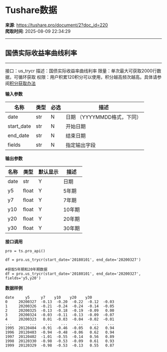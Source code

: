 # Tushare数据

**来源**: https://tushare.pro/document/2?doc_id=220  
**爬取时间**: 2025-08-09 22:34:29

---

## 国债实际收益率曲线利率

---

接口：us\_trycr
描述：国债实际收益率曲线利率
限量：单次最大可获取2000行数据，可循环获取
权限：用户积累120积分可以使用，积分越高频次越高。具体请参阅[积分获取办法](https://tushare.pro/document/1?doc_id=13)

**输入参数**

| 名称 | 类型 | 必选 | 描述 |
| --- | --- | --- | --- |
| date | str | N | 日期 （YYYYMMDD格式，下同） |
| start\_date | str | N | 开始日期 |
| end\_date | str | N | 结束日期 |
| fields | str | N | 指定输出字段 |

**输出参数**

| 名称 | 类型 | 默认显示 | 描述 |
| --- | --- | --- | --- |
| date | str | Y | 日期 |
| y5 | float | Y | 5年期 |
| y7 | float | Y | 7年期 |
| y10 | float | Y | 10年期 |
| y20 | float | Y | 20年期 |
| y30 | float | Y | 30年期 |

**接口调用**

```
pro = ts.pro_api()

df = pro.us_trycr(start_date='20180101', end_date='20200327')

#获取5年期和20年期数据
df = pro.us_trycr(start_date='20180101', end_date='20200327', fields='y5,y20')
```

**数据样例**

```
date     y5     y7    y10    y20    y30
0     20200327  -0.13  -0.20  -0.22  -0.12  -0.03
1     20200326  -0.21  -0.24  -0.24  -0.14  -0.05
2     20200325  -0.13  -0.18  -0.19  -0.09   0.00
3     20200324  -0.03  -0.11  -0.13  -0.09  -0.07
4     20200323   0.01  -0.03  -0.04  -0.02  -0.01
...        ...    ...    ...    ...    ...    ...
1995  20120404  -0.91  -0.46  -0.05   0.62   0.94
1996  20120403  -0.94  -0.48  -0.06   0.62   0.94
1997  20120402  -1.01  -0.55  -0.14   0.56   0.89
1998  20120330  -0.98  -0.53  -0.09   0.61   0.93
1999  20120329  -0.98  -0.53  -0.13   0.55   0.87
```
